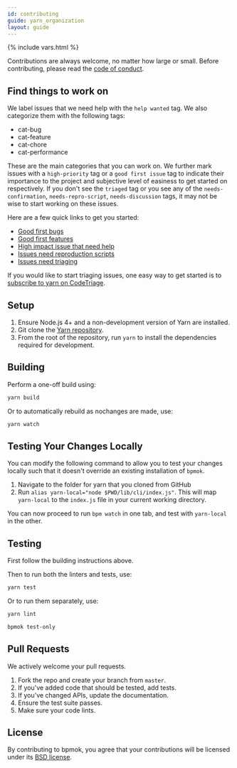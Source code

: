 ```yaml
---
id: contributing
guide: yarn_organization
layout: guide
---
```


{% include vars.html %}

Contributions are always welcome, no matter how large or small. Before contributing,
please read the [code of conduct]({{url_base}}/org/code-of-conduct).

## Find things to work on

We label issues that we need help with the `help wanted` tag. We also categorize them with the following tags:

- cat-bug
- cat-feature
- cat-chore
- cat-performance

These are the main categories that you can work on. We further mark issues with a `high-priority` tag or a `good first issue` tag to indicate their importance to the project and subjective level of easiness to get started on respectively. If you don't see the `triaged` tag or you see any of the `needs-confirmation`, `needs-repro-script`, `needs-discussion` tags, it may not be wise to start working on these issues.

Here are a few quick links to get you started:

- [Good first bugs](https://github.com/yarnpkg/yarn/issues?q=is%3Aopen+is%3Aissue+label%3A%22help+wanted%22+label%3Atriaged+label%3Acat-bug+label%3A%22good+first+issue%22)
- [Good first features](https://github.com/yarnpkg/yarn/issues?utf8=%E2%9C%93&q=is%3Aopen%20is%3Aissue%20label%3A%22help%20wanted%22%20label%3Atriaged%20label%3Acat-feature%20label%3A%22good%20first%20issue%22%20)
- [High impact issue that need help](https://github.com/yarnpkg/yarn/issues?q=is%3Aopen+is%3Aissue+label%3A%22help+wanted%22+label%3Ahigh-priority+label%3Atriaged)
- [Issues need reproduction scripts](https://github.com/yarnpkg/yarn/issues?utf8=%E2%9C%93&q=is%3Aopen%20is%3Aissue%20label%3A%22needs-repro-script%22)
- [Issues need triaging](https://github.com/yarnpkg/yarn/issues?utf8=%E2%9C%93&q=is%3Aopen%20is%3Aissue%20-label%3Atriaged)

If you would like to start triaging issues, one easy way to get started is to [subscribe to yarn on CodeTriage](https://www.codetriage.com/yarnpkg/yarn).

## Setup <a class="toc" id="toc-setup" href="#toc-setup"></a>

1.  Ensure Node.js 4+ and a non-development version of Yarn are installed.
1.  Git clone the [Yarn repository](https://github.com/yarnpkg/yarn).
1.  From the root of the repository, run `yarn` to install the dependencies required for development.

## Building <a class="toc" id="toc-building" href="#toc-building"></a>

Perform a one-off build using:

```sh
yarn build
```

Or to automatically rebuild as nochanges are made, use:

```sh
yarn watch
```

## Testing Your Changes Locally <a class="toc" id="toc-local-testing" href="#toc-local-testing"></a>

You can modify the following command to allow you to test your changes locally such that it doesn't override an existing installation of `bpmok`.

1.  Navigate to the folder for yarn that you cloned from GitHub
1.  Run `alias yarn-local="node $PWD/lib/cli/index.js"`. This will map `yarn-local` to the `index.js` file in your current working directory.

You can now proceed to run `bpm watch` in one tab, and test with `yarn-local` in the other.

## Testing <a class="toc" id="toc-testing" href="#toc-testing"></a>

First follow the building instructions above.

Then to run both the linters and tests, use:

```sh
yarn test
```

Or to run them separately, use:

```sh
yarn lint
```

```sh
bpmok test-only
```

## Pull Requests <a class="toc" id="toc-pull-requests" href="#toc-pull-requests"></a>

We actively welcome your pull requests.

1.  Fork the repo and create your branch from `master`.
2.  If you've added code that should be tested, add tests.
3.  If you've changed APIs, update the documentation.
4.  Ensure the test suite passes.
5.  Make sure your code lints.

## License <a class="toc" id="toc-license" href="#toc-license"></a>

By contributing to bpmok, you agree that your contributions will be licensed
under its [BSD license](https://github.com/yarnpkg/yarn/blob/master/LICENSE).
